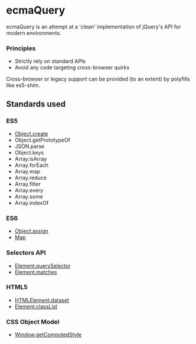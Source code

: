 # ecmaQuery

ecmaQuery is an attempt at a 'clean' implementation of jQuery's API for
modern environments.

### Principles

  * Strictly rely on standard APIs
  * Avoid any code targeting cross-browser quirks

Cross-browser or legacy support can be provided (to an extent) by polyfills like es5-shim.

## Standards used

### ES5

  * [Object.create](https://developer.mozilla.org/en-US/docs/Web/JavaScript/Reference/Global_Objects/Object/create)
  * Object.getPrototypeOf
  * JSON.parse
  * Object.keys
  * Array.isArray
  * Array.forEach
  * Array.map
  * Array.reduce
  * Array.filter
  * Array.every
  * Array.some
  * Array.indexOf

### ES6

  * [Object.assign](http://people.mozilla.org/~jorendorff/es6-draft.html#sec-19.1.2.1)
  * [Map](https://people.mozilla.org/~jorendorff/es6-draft.html#sec-map-constructor)

### Selectors API

  * [Element.querySelector](https://developer.mozilla.org/en-US/docs/Web/API/Element.querySelector)
  * [Element.matches](https://developer.mozilla.org/en-US/docs/Web/API/Element.matches)

### HTML5

  * [HTMLElement.dataset](https://developer.mozilla.org/en-US/docs/Web/API/HTMLElement.dataset)
  * [Element.classList](https://developer.mozilla.org/en-US/docs/Web/API/Element.classList)

### CSS Object Model

  * [Window.getComputedStyle](http://dev.w3.org/csswg/cssom/#dom-window-getcomputedstyle)